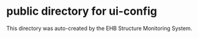 # public directory for ui-config

This directory was auto-created by the EHB Structure Monitoring System.